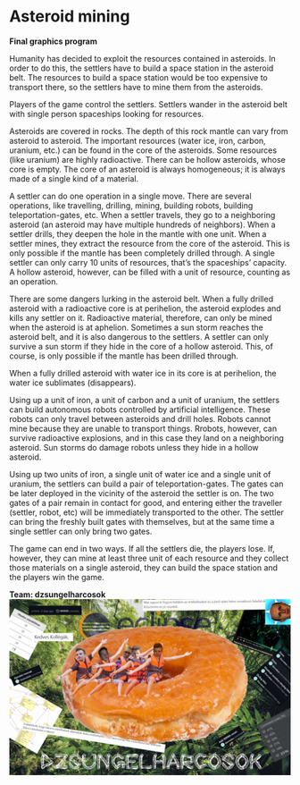 # Asteroid mining
**Final graphics program**

Humanity has decided to exploit the resources contained in asteroids. In order to do this, the settlers have to build a space station in the asteroid belt. The resources to build a space station would be too expensive to transport there, so the settlers have to mine them from the asteroids.

Players of the game control the settlers. Settlers wander in the asteroid belt with single person spaceships looking for resources.

Asteroids are covered in rocks. The depth of this rock mantle can vary from asteroid to asteroid. The important resources (water ice, iron, carbon, uranium, etc.) can be found in the core of the asteroids. Some resources (like uranium) are highly radioactive. There can be hollow asteroids, whose core is empty. The core of an asteroid is always homogeneous; it is always made of a single kind of a material.

A settler can do one operation in a single move. There are several operations, like travelling, drilling, mining, building robots, building teleportation-gates, etc. When a settler travels, they go to a neighboring asteroid (an asteroid may have multiple hundreds of neighbors). When a settler drills, they deepen the hole in the mantle with one unit. When a settler mines, they extract the resource from the core of the asteroid. This is only possible if the mantle has been completely drilled through. A single settler can only carry 10 units of resources, that’s the spaceships’ capacity. A hollow asteroid, however, can be filled with a unit of resource, counting as an operation.

There are some dangers lurking in the asteroid belt. When a fully drilled asteroid with a radioactive core is at perihelion, the asteroid explodes and kills any settler on it. Radioactive material, therefore, can only be mined when the asteroid is at aphelion. Sometimes a sun storm reaches the asteroid belt, and it is also dangerous to the settlers. A settler can only survive a sun storm if they hide in the core of a hollow asteroid. This, of course, is only possible if the mantle has been drilled through.

When a fully drilled asteroid with water ice in its core is at perihelion, the water ice sublimates (disappears).

Using up a unit of iron, a unit of carbon and a unit of uranium, the settlers can build autonomous robots controlled by artificial intelligence. These robots can only travel between asteroids and drill holes. Robots cannot mine because they are unable to transport things. Rrobots, however, can survive radioactive explosions, and in this case they land on a neighboring asteroid. Sun storms do damage robots unless they hide in a hollow asteroid.

Using up two units of iron, a single unit of water ice and a single unit of uranium, the settlers can build a pair of teleportation-gates. The gates can be later deployed in the vicinity of the asteroid the settler is on. The two gates of a pair remain in contact for good, and entering either the traveller (settler, robot, etc) will be immediately transported to the other. The settler can bring the freshly built gates with themselves, but at the same time a single settler can only bring two gates. 

The game can end in two ways. If all the settlers die, the players lose. If, however, they can mine at least three unit of each resource and they collect those materials on a single asteroid, they can build the space station and the players win the game.

**Team: dzsungelharcosok**
![](https://github.com/borosboyo/dzsungelharcosok/blob/final/dzsungelharcosok.jpg)
